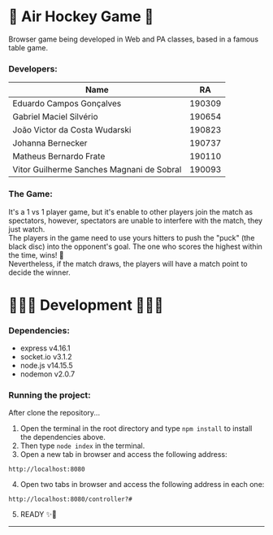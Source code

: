# 🏒 Air Hockey Game 🏒
Browser game being developed in Web and PA classes, based in a famous table game.

### Developers:
| Name | RA |
|------|----|
|Eduardo Campos Gonçalves|190309|
|Gabriel Maciel Silvério|190654|
|João Victor da Costa Wudarski|190823|
|Johanna Bernecker|190737|
|Matheus Bernardo Frate|190110|
|Vitor Guilherme Sanches Magnani de Sobral|190093|  

### The Game:  
It's a 1 vs 1 player game, but it's enable to other players join the match as spectators, however, spectators are unable to interfere with the match, they just watch.  
The players in the game need to use yours hitters to push the "puck" (the black disc) into the opponent's goal. The one who scores the highest within the time, wins! 🎉  
Nevertheless, if the match draws, the players will have a match point to decide the winner.

# 👩🏽‍💻 Development 👨🏽‍💻

### Dependencies:
* express v4.16.1
* socket.io v3.1.2
* node.js v14.15.5
* nodemon v2.0.7

### Running the project:
After clone the repository...
1. Open the terminal in the root directory and type ```npm install``` to install the dependencies above.
2. Then type ```node index``` in the terminal. 
3. Open a new tab in browser and access the following address:  
```shell script 
http://localhost:8080
```
4. Open two tabs in browser and access the following address in each one:  
```shell script 
http://localhost:8080/controller?#
```
5. READY ✨🎉
----------

